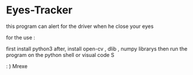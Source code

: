 # Eyes-Tracker
this program can alert for the driver when he close your eyes

for the use : 

first install python3
after, install open-cv , dlib , numpy librarys then run the program on the python shell or visual code S


: ) Mrexe
